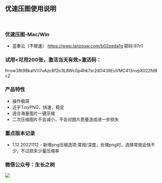 
## 优速压图使用说明
<br>

### 优速压图-Mac/Win
- 蓝奏云（不限速）
https://wwp.lanzouw.com/b02peda1g 密码:97n1
<!-- - 百度网盘
https://pan.baidu.com/s/1gMTXpTZSFEG6rbY89d7Jzw 提取码: muu4 -->

### 试用<可用200张，激活当天有效>激活码：
<g>frrow38t98katVrl7vAzc6f2o3L8Wc0p4hk7sr2dO439EuVMC413nvpX022fd9c2

### 产品特性
- 操作极简
- 近乎TinyPNG，快速，稳定
- 适合海量图片一键压缩
- 二次压缩图片不会减小，不会对图片质量造成进一步损失

### 重点版本记录
- 1.12.20221112 - 新增png压缩选项:常规/深度，处理png时，选择常规会快不少，不过损失少量压缩率

### 微信公众号：生长之树
![](https://jasonmin.github.io/newsky/assets/qrcode_for.jpg)



<head>
    <link rel="stylesheet" type="text/css" href="../style/style.css">
</head>
